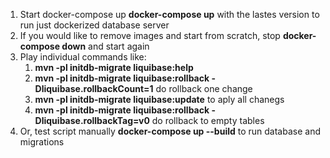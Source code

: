 1. Start docker-compose up **docker-compose up** with the lastes version to run just dockerized database server
2. If you would like to remove images and start from scratch, stop **docker-compose down** and start again
3. Play individual commands like:
   1. **mvn -pl initdb-migrate liquibase:help**
   2. **mvn -pl initdb-migrate liquibase:rollback -Dliquibase.rollbackCount=1** do rollback one change
   3. **mvn -pl initdb-migrate liquibase:update** to aply all chanegs
   4. **mvn -pl initdb-migrate liquibase:rollback -Dliquibase.rollbackTag=v0** do rollback to empty tables
34. Or, test script manually **docker-compose up --build** to  run database and migrations
